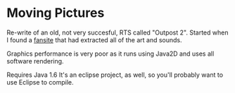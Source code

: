 # Moving Pictures

Re-write of an old, not very succesful, RTS called "Outpost 2". Started when I found a [fansite](http://www.outpostuniverse.net/) that had extracted all of the art and sounds.

Graphics performance is very poor as it runs using Java2D and uses all software rendering.

Requires Java 1.6
It's an eclipse project, as well, so you'll probably want to use Eclipse to compile.
